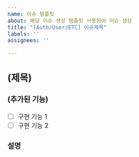 ```yaml
---
name: 이슈 템플릿
about: 해당 이슈 생성 템플릿 사용하여 이슈 생성
title: "[Auth/User/ETC] 이슈제목"
labels: ''
assignees: ''

---
```


## (제목)
### (추가된 기능)
- [ ] 구현 기능 1
- [ ] 구현 기능 2

### 설명
